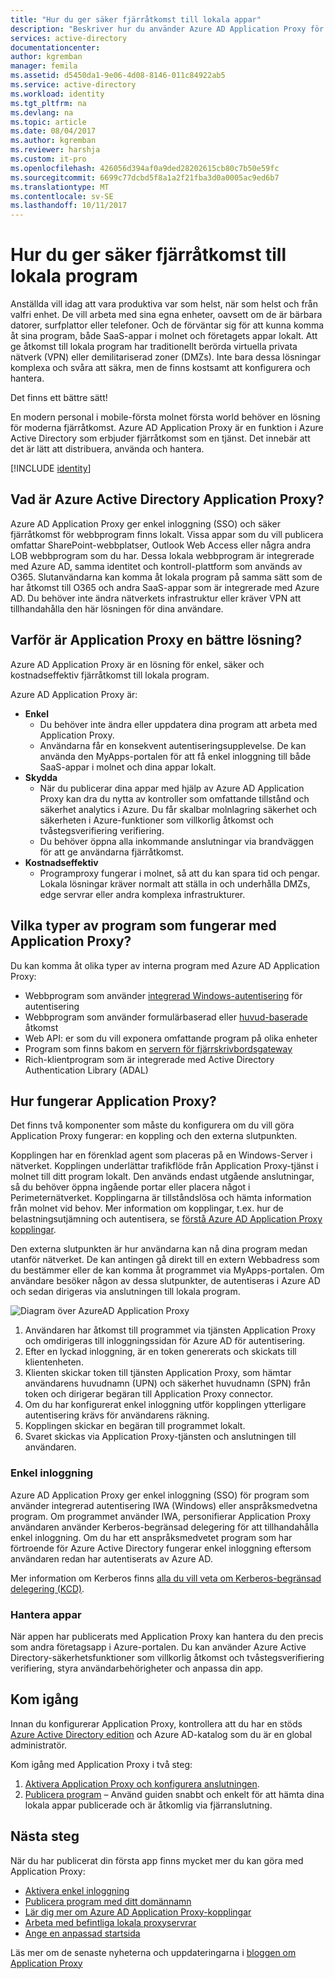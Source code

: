 ```yaml
---
title: "Hur du ger säker fjärråtkomst till lokala appar"
description: "Beskriver hur du använder Azure AD Application Proxy för att tillhandahålla säker fjärråtkomst till lokala appar."
services: active-directory
documentationcenter: 
author: kgremban
manager: femila
ms.assetid: d5450da1-9e06-4d08-8146-011c84922ab5
ms.service: active-directory
ms.workload: identity
ms.tgt_pltfrm: na
ms.devlang: na
ms.topic: article
ms.date: 08/04/2017
ms.author: kgremban
ms.reviewer: harshja
ms.custom: it-pro
ms.openlocfilehash: 426056d394af0a9ded28202615cb80c7b50e59fc
ms.sourcegitcommit: 6699c77dcbd5f8a1a2f21fba3d0a0005ac9ed6b7
ms.translationtype: MT
ms.contentlocale: sv-SE
ms.lasthandoff: 10/11/2017
---
```

# <a name="how-to-provide-secure-remote-access-to-on-premises-applications"></a>Hur du ger säker fjärråtkomst till lokala program

Anställda vill idag att vara produktiva var som helst, när som helst och från valfri enhet. De vill arbeta med sina egna enheter, oavsett om de är bärbara datorer, surfplattor eller telefoner. Och de förväntar sig för att kunna komma åt sina program, både SaaS-appar i molnet och företagets appar lokalt. Att ge åtkomst till lokala program har traditionellt berörda virtuella privata nätverk (VPN) eller demilitariserad zoner (DMZs). Inte bara dessa lösningar komplexa och svåra att säkra, men de finns kostsamt att konfigurera och hantera.

Det finns ett bättre sätt!

En modern personal i mobile-första molnet första world behöver en lösning för moderna fjärråtkomst. Azure AD Application Proxy är en funktion i Azure Active Directory som erbjuder fjärråtkomst som en tjänst. Det innebär att det är lätt att distribuera, använda och hantera.

[!INCLUDE [identity](../../includes/azure-ad-licenses.md)]

## <a name="what-is-azure-active-directory-application-proxy"></a>Vad är Azure Active Directory Application Proxy?
Azure AD Application Proxy ger enkel inloggning (SSO) och säker fjärråtkomst för webbprogram finns lokalt. Vissa appar som du vill publicera omfattar SharePoint-webbplatser, Outlook Web Access eller några andra LOB webbprogram som du har. Dessa lokala webbprogram är integrerade med Azure AD, samma identitet och kontroll-plattform som används av O365. Slutanvändarna kan komma åt lokala program på samma sätt som de har åtkomst till O365 och andra SaaS-appar som är integrerade med Azure AD. Du behöver inte ändra nätverkets infrastruktur eller kräver VPN att tillhandahålla den här lösningen för dina användare.

## <a name="why-is-application-proxy-a-better-solution"></a>Varför är Application Proxy en bättre lösning?
Azure AD Application Proxy är en lösning för enkel, säker och kostnadseffektiv fjärråtkomst till lokala program.

Azure AD Application Proxy är:

* **Enkel**
   * Du behöver inte ändra eller uppdatera dina program att arbeta med Application Proxy. 
   * Användarna får en konsekvent autentiseringsupplevelse. De kan använda den MyApps-portalen för att få enkel inloggning till både SaaS-appar i molnet och dina appar lokalt. 
* **Skydda**
   * När du publicerar dina appar med hjälp av Azure AD Application Proxy kan dra du nytta av kontroller som omfattande tillstånd och säkerhet analytics i Azure. Du får skalbar molnlagring säkerhet och säkerheten i Azure-funktioner som villkorlig åtkomst och tvåstegsverifiering verifiering.
   * Du behöver öppna alla inkommande anslutningar via brandväggen för att ge användarna fjärråtkomst. 
* **Kostnadseffektiv**
   * Programproxy fungerar i molnet, så att du kan spara tid och pengar. Lokala lösningar kräver normalt att ställa in och underhålla DMZs, edge servrar eller andra komplexa infrastrukturer.  

## <a name="what-kind-of-applications-work-with-application-proxy"></a>Vilka typer av program som fungerar med Application Proxy?
Du kan komma åt olika typer av interna program med Azure AD Application Proxy:

* Webbprogram som använder [integrerad Windows-autentisering](active-directory-application-proxy-sso-using-kcd.md) för autentisering  
* Webbprogram som använder formulärbaserad eller [huvud-baserade](application-proxy-ping-access.md) åtkomst  
* Web API: er som du vill exponera omfattande program på olika enheter  
* Program som finns bakom en [servern för fjärrskrivbordsgateway](application-proxy-publish-remote-desktop.md)  
* Rich-klientprogram som är integrerade med Active Directory Authentication Library (ADAL)

## <a name="how-does-application-proxy-work"></a>Hur fungerar Application Proxy?
Det finns två komponenter som måste du konfigurera om du vill göra Application Proxy fungerar: en koppling och den externa slutpunkten. 

Kopplingen har en förenklad agent som placeras på en Windows-Server i nätverket. Kopplingen underlättar trafikflöde från Application Proxy-tjänst i molnet till ditt program lokalt. Den används endast utgående anslutningar, så du behöver öppna ingående portar eller placera något i Perimeternätverket. Kopplingarna är tillståndslösa och hämta information från molnet vid behov. Mer information om kopplingar, t.ex. hur de belastningsutjämning och autentisera, se [förstå Azure AD Application Proxy kopplingar](application-proxy-understand-connectors.md). 

Den externa slutpunkten är hur användarna kan nå dina program medan utanför nätverket. De kan antingen gå direkt till en extern Webbadress som du bestämmer eller de kan komma åt programmet via MyApps-portalen. Om användare besöker någon av dessa slutpunkter, de autentiseras i Azure AD och sedan dirigeras via anslutningen till lokala program.

 ![Diagram över AzureAD Application Proxy](./media/active-directory-application-proxy-get-started/azureappproxxy.png)

1. Användaren har åtkomst till programmet via tjänsten Application Proxy och omdirigeras till inloggningssidan för Azure AD för autentisering.
2. Efter en lyckad inloggning, är en token genererats och skickats till klientenheten.
3. Klienten skickar token till tjänsten Application Proxy, som hämtar användarens huvudnamn (UPN) och säkerhet huvudnamn (SPN) från token och dirigerar begäran till Application Proxy connector.
4. Om du har konfigurerat enkel inloggning utför kopplingen ytterligare autentisering krävs för användarens räkning.
5. Kopplingen skickar en begäran till programmet lokalt.  
6. Svaret skickas via Application Proxy-tjänsten och anslutningen till användaren.

### <a name="single-sign-on"></a>Enkel inloggning
Azure AD Application Proxy ger enkel inloggning (SSO) för program som använder integrerad autentisering IWA (Windows) eller anspråksmedvetna program. Om programmet använder IWA, personifierar Application Proxy användaren använder Kerberos-begränsad delegering för att tillhandahålla enkel inloggning. Om du har ett anspråksmedvetet program som har förtroende för Azure Active Directory fungerar enkel inloggning eftersom användaren redan har autentiserats av Azure AD.

Mer information om Kerberos finns [alla du vill veta om Kerberos-begränsad delegering (KCD)](https://blogs.technet.microsoft.com/applicationproxyblog/2015/09/21/all-you-want-to-know-about-kerberos-constrained-delegation-kcd).

### <a name="managing-apps"></a>Hantera appar
När appen har publicerats med Application Proxy kan hantera du den precis som andra företagsapp i Azure-portalen. Du kan använder Azure Active Directory-säkerhetsfunktioner som villkorlig åtkomst och tvåstegsverifiering verifiering, styra användarbehörigheter och anpassa din app. 

## <a name="get-started"></a>Kom igång

Innan du konfigurerar Application Proxy, kontrollera att du har en stöds [Azure Active Directory edition](https://azure.microsoft.com/pricing/details/active-directory/) och Azure AD-katalog som du är en global administratör.

Kom igång med Application Proxy i två steg:

1. [Aktivera Application Proxy och konfigurera anslutningen](active-directory-application-proxy-enable.md).    
2. [Publicera program](active-directory-application-proxy-publish.md) – Använd guiden snabbt och enkelt för att hämta dina lokala appar publicerade och är åtkomlig via fjärranslutning.

## <a name="whats-next"></a>Nästa steg
När du har publicerat din första app finns mycket mer du kan göra med Application Proxy:

* [Aktivera enkel inloggning](active-directory-application-proxy-sso-using-kcd.md)
* [Publicera program med ditt domännamn](active-directory-application-proxy-custom-domains.md)
* [Lär dig mer om Azure AD Application Proxy-kopplingar](application-proxy-understand-connectors.md)
* [Arbeta med befintliga lokala proxyservrar](application-proxy-working-with-proxy-servers.md) 
* [Ange en anpassad startsida](application-proxy-office365-app-launcher.md)

Läs mer om de senaste nyheterna och uppdateringarna i [bloggen om Application Proxy](http://blogs.technet.com/b/applicationproxyblog/)


